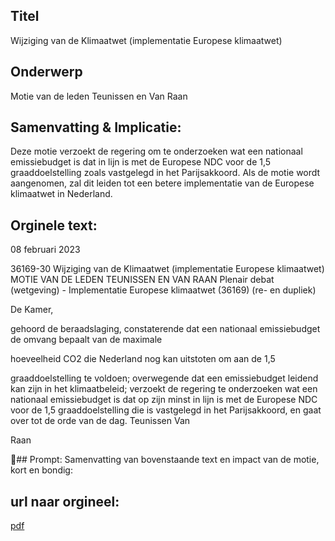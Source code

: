 ## Titel
Wijziging van de Klimaatwet (implementatie Europese klimaatwet)
## Onderwerp
Motie van de leden Teunissen en Van Raan
## Samenvatting & Implicatie:

Deze motie verzoekt de regering om te onderzoeken wat een nationaal emissiebudget is dat in lijn is met de Europese NDC voor de 1,5 graaddoelstelling zoals vastgelegd in het Parijsakkoord. Als de motie wordt aangenomen, zal dit leiden tot een betere implementatie van de Europese klimaatwet in Nederland.
## Orginele text:


08 februari 2023

36169-30
Wijziging van de Klimaatwet (implementatie Europese klimaatwet)
MOTIE VAN DE LEDEN TEUNISSEN EN VAN RAAN
Plenair debat (wetgeving) - Implementatie Europese klimaatwet (36169) (re- en dupliek)

De Kamer,

gehoord de beraadslaging,
constaterende dat een nationaal emissiebudget de omvang bepaalt van de
maximale

hoeveelheid CO2 die Nederland nog kan uitstoten om aan de 1,5

graaddoelstelling te voldoen;
overwegende dat een emissiebudget leidend kan zijn in het klimaatbeleid;
verzoekt de regering te onderzoeken wat een nationaal emissiebudget is dat op
zijn minst in lijn is met de Europese NDC voor de 1,5 graaddoelstelling die is
vastgelegd in het Parijsakkoord,
en gaat over tot de orde van de dag.
Teunissen
Van

Raan

## Prompt:
Samenvatting van bovenstaande text en impact van de motie, kort en bondig:

## url naar orgineel:
[pdf](https://gegevensmagazijn.tweedekamer.nl/OData/v4/2.0/Document(56febb48-0087-48a1-aa83-dcb1bb05a5df)/resource)
